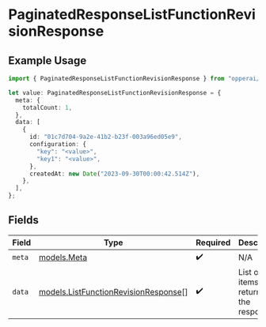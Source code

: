 # PaginatedResponseListFunctionRevisionResponse

## Example Usage

```typescript
import { PaginatedResponseListFunctionRevisionResponse } from "opperai/models";

let value: PaginatedResponseListFunctionRevisionResponse = {
  meta: {
    totalCount: 1,
  },
  data: [
    {
      id: "01c7d704-9a2e-41b2-b23f-003a96ed05e9",
      configuration: {
        "key": "<value>",
        "key1": "<value>",
      },
      createdAt: new Date("2023-09-30T00:00:42.514Z"),
    },
  ],
};
```

## Fields

| Field                                                                              | Type                                                                               | Required                                                                           | Description                                                                        |
| ---------------------------------------------------------------------------------- | ---------------------------------------------------------------------------------- | ---------------------------------------------------------------------------------- | ---------------------------------------------------------------------------------- |
| `meta`                                                                             | [models.Meta](../models/meta.md)                                                   | :heavy_check_mark:                                                                 | N/A                                                                                |
| `data`                                                                             | [models.ListFunctionRevisionResponse](../models/listfunctionrevisionresponse.md)[] | :heavy_check_mark:                                                                 | List of items returned in the response                                             |